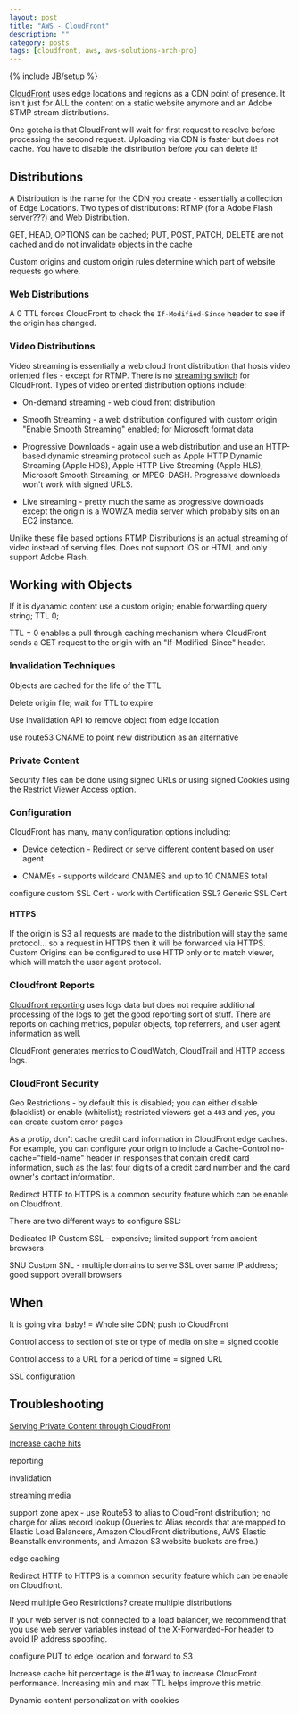 ```yaml
---
layout: post
title: "AWS - CloudFront"
description: ""
category: posts
tags: [cloudfront, aws, aws-solutions-arch-pro]
---
```

{% include JB/setup %}

[CloudFront](http://docs.aws.amazon.com/AmazonCloudFront/latest/DeveloperGuide/Introduction.html) uses edge locations and regions as a CDN point of presence. It isn't just for ALL the content on a static website anymore and an Adobe STMP stream distributions. 

One gotcha is that CloudFront will wait for first request to resolve before processing the second request.  Uploading via CDN is faster but does not cache. You have to disable the distribution before you can delete it!

## Distributions

A Distribution is the name for the CDN you create - essentially a collection of Edge Locations. Two types of distributions: RTMP (for a Adobe Flash server???) and Web Distribution.

GET, HEAD, OPTIONS can be cached; PUT, POST, PATCH, DELETE are not cached and do not invalidate objects in the cache



Custom origins and custom origin rules determine which part of website requests go where.

### Web Distributions

A 0 TTL forces CloudFront to check the `If-Modified-Since` header to see if the origin has changed.

### Video Distributions

Video streaming is essentially a web cloud front distribution that hosts video oriented files - except for RTMP. There is no [streaming switch](http://docs.aws.amazon.com/AmazonCloudFront/latest/DeveloperGuide/cache-hit-ratio.html#cache-hit-ratio-http-streaming) for CloudFront. Types of video oriented distribution options include:

- On-demand streaming - web cloud front distribution

- Smooth Streaming - a web distribution configured with custom origin "Enable Smooth Streaming" enabled; for Microsoft format data

- Progressive Downloads - again use a web distribution and use an HTTP-based dynamic streaming protocol such as Apple HTTP Dynamic Streaming (Apple HDS), Apple HTTP Live Streaming (Apple HLS), Microsoft Smooth Streaming, or MPEG-DASH.  Progressive downloads won't work with signed URLS.

- Live streaming - pretty much the same as progressive downloads except the origin is a WOWZA media server which probably sits on an EC2 instance.

Unlike these file based options RTMP Distributions is an actual streaming of video instead of serving files. Does not support iOS or HTML and only support Adobe Flash.

## Working with Objects

If it is dyanamic content use a custom origin; enable forwarding query string; TTL 0; 

TTL = 0 enables a pull through caching mechanism where CloudFront sends a GET request to the origin with an "If-Modified-Since" header.

### Invalidation Techniques

Objects are cached for the life of the TTL

Delete origin file; wait for TTL to expire

Use Invalidation API to remove object from edge location

use route53 CNAME to point new distribution as an alternative


### Private Content

Security files can be done using signed URLs or using signed Cookies using the Restrict Viewer Access option.

### Configuration 

CloudFront has many, many configuration options including:

* Device detection - Redirect or serve different content based on user agent

* CNAMEs - supports wildcard CNAMES and up to 10 CNAMES total

configure custom SSL Cert - work with Certification SSL?
Generic SSL Cert

#### HTTPS

If the origin is S3 all requests are made to the distribution will stay the same protocol... so a request in HTTPS then it will be forwarded via HTTPS. Custom Origins can be configured to use HTTP only or to match viewer, which will match the user agent protocol.

### Cloudfront Reports

[Cloudfront reporting](http://docs.aws.amazon.com/AmazonCloudFront/latest/DeveloperGuide/reports.html) uses logs data but does not require additional processing of the logs to get the good reporting sort of stuff. There are reports on caching metrics, popular objects, top referrers, and user agent information as well. 

CloudFront generates metrics to CloudWatch, CloudTrail and HTTP access logs. 

### CloudFront Security

Geo Restrictions - by default this is disabled; you can either disable (blacklist) or enable (whitelist); restricted viewers get a `403` and yes, you can create custom error pages

As a protip, don't cache credit card information in CloudFront edge caches. For example, you can configure your origin to include a Cache-Control:no-cache="field-name" header in responses that contain credit card information, such as the last four digits of a credit card number and the card owner's contact information.

Redirect HTTP to HTTPS is a common security feature which can be enable on Cloudfront.

There are two different ways to configure SSL:

Dedicated IP Custom SSL - expensive; limited support from ancient browsers

SNU Custom SNL - multiple domains to serve SSL over same IP address; good support overall browsers



## When

It is going viral baby! = Whole site CDN; push to CloudFront

Control access to section of site or type of media on site = signed cookie

Control access to a URL for a period of time = signed URL

SSL configuration

## Troubleshooting

[Serving Private Content through CloudFront](http://docs.aws.amazon.com/AmazonCloudFront/latest/DeveloperGuide/PrivateContent.html)

[Increase cache hits](http://docs.aws.amazon.com/AmazonCloudFront/latest/DeveloperGuide/cache-hit-ratio.html)

reporting

invalidation

streaming media

support zone apex - use Route53 to alias to CloudFront distribution; no charge for alias record lookup (Queries to Alias records that are mapped to Elastic Load Balancers, Amazon CloudFront distributions, AWS Elastic Beanstalk environments, and Amazon S3 website buckets are free.)

edge caching

Redirect HTTP to HTTPS is a common security feature which can be enable on Cloudfront.

Need multiple Geo Restrictions? create multiple distributions

If your web server is not connected to a load balancer, we recommend that you use web server variables instead of the X-Forwarded-For header to avoid IP address spoofing.

configure PUT to edge location and forward to S3

Increase cache hit percentage is the #1 way to increase CloudFront performance. Increasing min and max TTL helps improve this metric.

Dynamic content personalization with cookies


